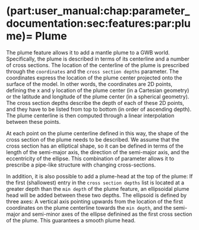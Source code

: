 (part:user_manual:chap:parameter_documentation:sec:features:par:plume)=
Plume
======================

The plume feature allows it to add a mantle plume to a GWB world. Specifically, the plume is described in terms of its centerline and a number of cross sections. 
The location of the centerline of the plume is prescribed through the `coordinates` and the `cross section depths` parameter. The coordinates express the location of the plume center projected onto the surface of the model. In other words, the coordinates are 2D points, defining the x and y location of the plume center (in a Cartesian geometry) or the latitude and longitude of the plume center (in a spherical geometry). The cross section depths describe the depth of each of these 2D points, and they have to be listed from top to bottom (in order of ascending depth). The plume centerline is then computed through a linear interpolation between these points. 

At each point on the plume centerline defined in this way, the shape of the cross section of the plume needs to be described. We assume that the cross section has an elliptical shape, so it can be defined in terms of the length of the semi-major axis, the direction of the semi-major axis, and the eccentricity of the ellipse. This combination of parameter allows it to prescribe a pipe-like structure with changing cross-sections. 

In addition, it is also possible to add a plume-head at the top of the plume: If the first (shallowest) entry in the `cross section depths` list is located at a greater depth than the `min depth` of the plume feature, an ellipsoidal plume head will be added between these two depths. The ellipsoid is defined by three axes: A vertical axis pointing upwards from the location of the first coordinates on the plume centerline towards the `min depth`, and the semi-major and semi-minor axes of the ellipse definined as the first cross section of the plume. This guarantees a smooth plume head. 
